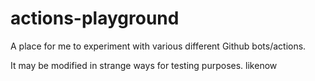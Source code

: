 # actions-playground
A place for me to experiment with various different Github bots/actions.

It may be modified in strange ways for testing purposes. likenow
